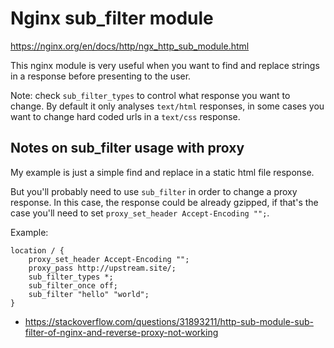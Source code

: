 # Nginx sub_filter module

https://nginx.org/en/docs/http/ngx_http_sub_module.html

This nginx module is very useful when you want to find and replace strings in a response before presenting to the user.

Note: check `sub_filter_types` to control what response you want to change. By default it only analyses `text/html` responses, in some cases you want to change hard coded urls in a `text/css` response.

## Notes on sub_filter usage with proxy

My example is just a simple find and replace in a static html file response.

But you'll probably need to use `sub_filter` in order to change a proxy response. In this case, the response could be already gzipped, if that's the case you'll need to set `proxy_set_header Accept-Encoding "";`.

Example:

```nginx
location / {
    proxy_set_header Accept-Encoding "";
    proxy_pass http://upstream.site/;
    sub_filter_types *;
    sub_filter_once off;
    sub_filter "hello" "world";
}
```
- https://stackoverflow.com/questions/31893211/http-sub-module-sub-filter-of-nginx-and-reverse-proxy-not-working
